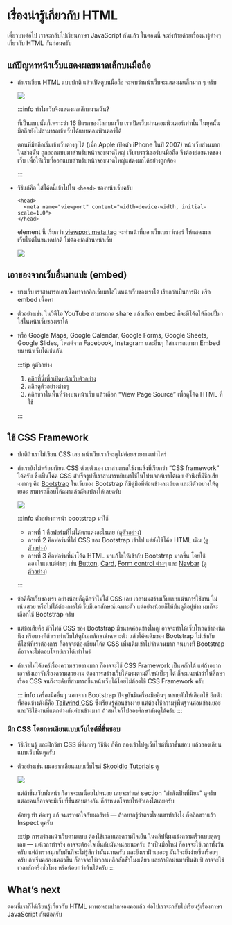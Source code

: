 # เรื่องน่ารู้เกี่ยวกับ HTML

เดี๋ยวบทต่อไป เราจะกลับไปเรียนภาษา JavaScript กันแล้ว
ในตอนนี้ จะส่งท้ายด้วยเรื่องน่ารู้ต่างๆ เกี่ยวกับ HTML กันก่อนครับ

## แก้ปัญหาหน้าเว็บแสดงผลขนาดเล็กบนมือถือ

- ถ้าเราเขียน HTML แบบปกติ แล้วเปิดดูบนมือถือ
  จะพบว่าหน้าเว็บจะแสดงผลเล็กมาก ๆ ครับ

  ![](https://im.dt.in.th/ipfs/bafybeidpxoot4nethav3dcfidxsjymx7cg5vtucgr33zkbg4aa7afxxx4u/image.webp)

  :::info ทำไมเว็บจึงแสดงผลเล็กขนาดนั้น?

  ที่เป็นแบบนั้นก็เพราะว่า 16 ปีแรกของโลกบนเว็บ เราเปิดเว็บผ่านคอมพิวเตอร์เท่านั้น ในยุคนั้น มือถือยังไม่สามารถเข้าเว็บได้แบบคอมพิวเตอร์ได้

  ตอนที่มือถือเริ่มเข้าเว็บต่างๆ ได้ (เมื่อ Apple เปิดตัว iPhone ในปี 2007)
  หน้าเว็บส่วนมากในช่วงนั้น ถูกออกแบบมาสำหรับหน้าจอขนาดใหญ่
  เว็บเบราว์เซอร์บนมือถือ จึงต้องย่อขนาดของเว็บ เพื่อให้เว็บที่ออกแบบสำหรับหน้าจอขนาดใหญ่แสดงผลได้อย่างถูกต้อง

  :::

- วิธีแก้คือ
  ใส่โค้ดนี้เข้าไปใน `<head>` ของหน้าเว็บครับ

  <!-- prettier-ignore -->
  ```html{2}
  <head>
    <meta name="viewport" content="width=device-width, initial-scale=1.0">
  </head>
  ```

  element นี้ เรียกว่า [viewport meta tag](https://developer.mozilla.org/en-US/docs/Web/HTML/Viewport_meta_tag) จะทำหน้าที่บอกเว็บเบราว์เซอร์ ให้แสดงผลเว็บไซต์ในขนาดปกติ ไม่ต้องย่อส่วนหน้าเว็บ

  ![](https://im.dt.in.th/ipfs/bafybeicynashtuiamxdd7c35sh73ipt7ciatlm6sktsgdhtanvbyfrdtwe/image.webp)

## เอาของจากเว็บอื่นมาแปะ (embed)

- บางเว็บ เราสามารถเอาเนื้อหาจากอีกเว็บมาใส่ในหน้าเว็บของเราได้
  เรียกว่าเป็นการฝัง หรือ embed เนื้อหา

- ตัวอย่างเช่น ในวิดีโอ YouTube
  สามารถกด share แล้วเลือก embed ก็จะมีโค้ดให้ก๊อปปี้มาใส่ในหน้าเว็บของเราได้

- หรือ Google Maps, Google Calendar, Google Forms, Google Sheets, Google Slides, โพสต์จาก Facebook, Instagram และอื่นๆ
  ก็สามารถเอามา Embed บนหน้าเว็บได้เช่นกัน

  :::tip ดูตัวอย่าง

  1. [คลิกที่นี่เพื่อเปิดหน้าเว็บตัวอย่าง](https://test-embedding-stuff.glitch.me/)
  2. คลิกดูตัวอย่างต่างๆ
  3. คลิกขวาในพื้นที่ว่างบนหน้าเว็บ แล้วเลือก “View Page Source” เพื่อดูโค้ด HTML ที่ใช้

  :::

## ใช้ CSS Framework

- ปกติถ้าเราไม่เขียน CSS เลย หน้าเว็บเราก็จะดูไม่ค่อยสวยงามเท่าไหร่

- ถ้าเรายังไม่พร้อมเขียน CSS ด้วยตัวเอง
  เราสามารถใช้งานสิ่งที่เรียกว่า “CSS framework” ได้ครับ ซึ่งเป็นโค้ด CSS สำเร็จรูปที่เราสามารหยิบมาใช้ในโปรเจกต์เราได้เลย
  ตัวนึงที่มีชื่อเสียงมากๆ คือ [Bootstrap](https://getbootstrap.com/)
  ในเว็บของ Bootstrap ก็มีคู่มือที่ค่อนข้างละเอียด และมีตัวอย่างให้ดูเยอะ
  สามารถก๊อบโค้ดมาแล้วดัดแปลงได้เลยครับ

  ![](https://im.dt.in.th/ipfs/bafybeihkndzsefocpn2jiqdl7nxwafcn6liqqchy2wbhfkz3nbnu4e4tzq/image.webp)

  :::info ตัวอย่างการนำ bootstrap มาใช้

  - ภาพที่ 1 คือฟอร์มที่ไม่ได้ตกแต่งอะไรเลย (<a href="/js/examples/html-tips/login-1.html" target="_blank">ดูตัวอย่าง</a>)
  - ภาพที่ 2 คือฟอร์มที่ใส่ CSS ของ Bootstrap เข้าไป แต่ยังใช้โค้ด HTML เดิม (<a href="/js/examples/html-tips/login-2.html" target="_blank">ดูตัวอย่าง</a>)
  - ภาพที่ 3 คือฟอร์มที่นำโค้ด HTML มาแก้ไขให้เข้ากับ Bootstrap มากขึ้น
    โดยใช้คอมโพเนนต์ต่างๆ เช่น [Button](https://getbootstrap.com/docs/5.3/components/buttons/#variants), [Card](https://getbootstrap.com/docs/5.3/components/card/#header-and-footer), [Form control ต่างๆ](https://getbootstrap.com/docs/5.3/forms/form-control/) และ [Navbar](https://getbootstrap.com/docs/5.3/components/navbar/#color-schemes) (<a href="/js/examples/html-tips/login-3.html" target="_blank">ดูตัวอย่าง</a>)

  :::

- ข้อดีคือเว็บของเรา อย่างน้อยก็ดูดีกว่าไม่ใส่ CSS เลย
  เวลาผมสร้างเว็บแบบเน้นการใช้งาน ไม่เน้นสวย หรือไม่ได้ต้องการให้เว็บมีเอกลักษณ์เฉพาะตัว
  แต่อย่างน้อยก็ให้มันดูดีอยู่บ้าง ผมก็จะเลือกใช้ Bootstrap ครับ

- แต่ข้อเสียคือ ตัวไฟล์ CSS ของ Bootstrap มีขนาดค่อนข้างใหญ่ อาจจะทำให้เว็บโหลดช้าลงนิดนึง
  หรือบางทีถ้าเราทำเว็บให้ดูมีเอกลักษณ์เฉพาะตัว แล้วโค้ดเดิมของ Bootstrap ไม่เข้ากับดีไซน์ที่เราต้องการ
  ก็อาจจะต้องเขียนโค้ด CSS เพิ่มเติมเข้าไปจำนวนมาก
  จนบางที Bootstrap ก็อาจจะไม่ตอบโจทย์เราได้เท่าไหร่

- ถ้าเราไม่ได้แคร์เรื่องความสวยงามมาก ก็อาจจะใช้ CSS Framework เป็นหลักได้
  แต่ถ้าอยากเอาจริงเอาจังเรื่องความสวยงาม ต้องการสร้างเว็บให้ตรงตามดีไซน์เป๊ะๆ ได้ ก็จะแนะนำว่าให้ศึกษาเรื่อง CSS จนถึงระดับที่สามารถขึ้นหน้าเว็บได้โดยไม่ต้องใช้ CSS Framework ครับ

  ::: info เครื่องมืออื่นๆ นอกจาก Bootstrap
  ปัจจุบันมีเครื่องมืออื่นๆ หลายตัวให้เลือกใช้
  อีกตัวที่ค่อนข้างดังก็คือ [Tailwind CSS](https://tailwindcss.com/) ซึ่งเรียนรู้ค่อนข้างง่าย แต่ต้องใช้ความรู้พื้นฐานค่อนข้างเยอะ และวิธีใช้งานที่แตกต่างกันค่อนข้างมาก
  ถ้าสนใจก็ไปลองศึกษากันดูได้ครับ
  :::

### ฝึก CSS โดยการเลียนแบบเว็บไซต์ที่ชื่นชอบ

- วิธีเรียนรู้ และฝึกวิชา CSS ที่ดีมากๆ วิธีนึง ก็คือ ลองเข้าไปดูเว็บไซต์ที่เราชื่นชอบ แล้วลองเลียนแบบเว็บนั้นดูครับ

- ตัวอย่างเช่น
  ผมอยากเลียนแบบเว็บไซต์ [Skooldio Tutorials](https://tutorials.skooldio.com/) ดู

  ![](https://im.dt.in.th/ipfs/bafybeigaocvja4a5qwtplf4qctnwthyfsta4sxiteuw6wmxhemgyolrlai/image.webp)

  แต่ถ้าขึ้นเว็บทั้งหน้า ก็อาจจะเหนื่อยไปหน่อย
  เลยจะทำแค่ section “กำลังเป็นที่นิยม” ดูครับ
  แต่ละคนก็อาจจะมีเว็บที่ชื่นชอบต่างกัน ก็กำหนดโจทย์ให้ตัวเองได้เลยครับ

  ค่อยๆ ทำ
  ค่อยๆ แก้
  จนเราพอใจกับผลลัพธ์ — ถ้าอยากรู้ว่าตรงไหนเขาทำยังไง ก็คลิกขวาแล้ว Inspect ดูครับ

  <YouTube id="mLhLDgxZJz0" />

  :::tip การสร้างหน้าเว็บตามแบบ ต้องใช้เวลาและความใจเย็น
  ในคลิปนี้ผมเร่งความเร็วแบบสุดๆ เลย — แต่เวลาทำจริง อาจจะต้องใจเย็นกับมันหน่อยนะครับ
  ถ้าเป็นมือใหม่ ก็อาจจะใช้เวลาทั้งวันครับ แต่ถ้าเราสนุกกับมันก็จะไม่รู้สึกว่ามันนานครับ
  และยิ่งเราฝึกเยอะๆ มันก็จะยิ่งง่ายขึ้นเรื่อยๆ ครับ ถ้าเริ่มคล่องแคล่วขึ้น ก็อาจจะใช้เวลาเหลือสักชั่วโมงเดียว
  และถ้าฝึกฝนมาเป็นสิบปี อาจจะใช้เวลาสักครึ่งชั่วโมง หรือน้อยกว่านั้นได้ครับ
  :::

## What’s next

ตอนนี้เราก็ได้เรียนรู้เกี่ยวกับ HTML มาพอหอมปากหอมคอแล้ว
ต่อไปเราจะกลับไปเรียนรู้เรื่องภาษา JavaScript กันต่อครับ
